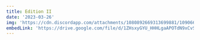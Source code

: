 ```yaml
---
title: Edition II
date: '2023-03-26'
img: 'https://cdn.discordapp.com/attachments/1080892669313699881/1090667708976205974/WhatsApp_Image_2023-03-22_at_15.44.18.jpeg'
embedLink: 'https://drive.google.com/file/d/1ZHsxyGYU_HHHLgaAPOTdN9xCvSNmgfqA/view'
---
```

